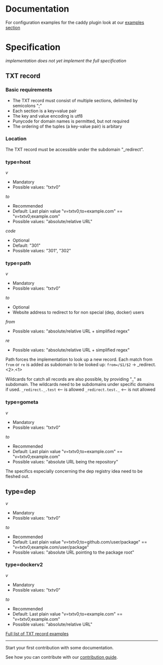 <!--
Copyright 2017 - The TXTDIRECT Authors

This work is licensed under a Creative Commons Attribution-ShareAlike 4.0 International License;
you may not use this file except in compliance with the License.
You may obtain a copy of the License at
    https://creativecommons.org/licenses/by-sa/4.0/legalcode
Unless required by applicable law or agreed to in writing, documentation
distributed under the License is distributed on an "AS IS" BASIS,
WITHOUT WARRANTIES OR CONDITIONS OF ANY KIND, either express or implied.
See the License for the specific language governing permissions and
limitations under the License.
-->

# Documentation

For configuration examples for the caddy plugin look at our [examples section](/examples/README.md#configuration)

# Specification
*implementation does not yet implement the full specification*

## TXT record
### Basic requirements
* The TXT record must consist of multiple sections, delimited by semicolons ";"
* Each section is a key=value pair
* The key and value encoding is utf8
* Punycode for domain names is permitted, but not required
* The ordering of the tuples (a key-value pair) is arbitary

### Location
The TXT record must be accessible under the subdomain "\_redirect".

### type=host
*v*
* Mandatory
* Possible values: "txtv0"

*to*
* Recommended
* Default: Last plain value "v=txtv0;to=example.com" == "v=txtv0;example.com"
* Possible values: "absolute/relative URL"

*code*
* Optional
* Default: "301"
* Possible values: "301", "302"

### type=path
*v*
* Mandatory
* Possible values: "txtv0"

*to*
* Optional
* Website address to redirect to for non special (dep, docker) users

*from*
* Possible values: "absolute/relative URL + simplified regex"

*re*
* Possible values: "absolute/relative URL + simplified regex"

Path forces the implementation to look up a new record.
Each match from `from` or `re` is added as subdomain to be looked up:
`from=/$1/$2` -> \_redirect.<2>.<1>

Wildcards for catch all records are also possible, by providing "\_" as subdomain.
The wildcards need to be subdomains under specific domains if used.
`_redirect._.test` <-- is allowed
`_redirect.test._` <-- is not allowed
  
### type=gometa
*v*
* Mandatory
* Possible values: "txtv0"

*to*
* Recommended
* Default: Last plain value "v=txtv0;to=example.com" == "v=txtv0;example.com"
* Possible values: "absolute URL being the repository"

The specifics especially concerning the dep registry idea need to be fleshed out.

## type=dep
*v*
* Mandatory
* Possible values: "txtv0"

*to*
* Recommended
* Default: Last plain value "v=txtv0;to=github.com/user/package" == "v=txtv0;example.com/user/package"
* Possible values: "absolute URL pointing to the package root"

### type=dockerv2
*v*
* Mandatory
* Possible values: "txtv0"

*to*
* Recommended
* Default: Last plain value "v=txtv0;to=example.com" == "v=txtv0;example.com"
* Possible values: "absolute/relative URL"

[Full list of TXT record examples](/examples/README.md#txt-record)

---

Start your first contribution with some documentation.

See how you can contribute with our [contribution guide](/CONTRIBUTING.md).
